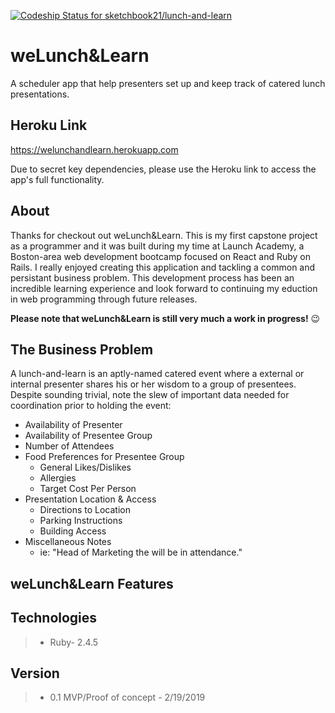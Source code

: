 [![Codeship Status for sketchbook21/lunch-and-learn](https://app.codeship.com/projects/e11e4210-0951-0137-fc98-06b77dea8d40/status?branch=master)](https://app.codeship.com/projects/326128)

# weLunch&Learn
A scheduler app that help presenters set up and keep track of catered lunch presentations.

## Heroku Link
https://welunchandlearn.herokuapp.com

Due to secret key dependencies, please use the Heroku link to access the app's full functionality.


## About
Thanks for checkout out weLunch&Learn. This is my first capstone project as a programmer and it was built during my time at Launch Academy, a Boston-area web development bootcamp focused on React and Ruby on Rails. I really enjoyed creating this application and tackling a common and persistant business problem. This development process has been an incredible learning experience and look forward to continuing my eduction in web programming through future releases. 

**Please note that weLunch&Learn is still very much a work in progress!** :wink:

## The Business Problem
A lunch-and-learn is an aptly-named catered event where a external or internal presenter shares his or her wisdom to a group of presentees. Despite sounding trivial, note the slew of important data needed for coordination prior to holding the event:
- Availability of Presenter
- Availability of Presentee Group
- Number of Attendees
- Food Preferences for Presentee Group
  - General Likes/Dislikes
  - Allergies
  - Target Cost Per Person
- Presentation Location & Access
  - Directions to Location
  - Parking Instructions
  - Building Access
- Miscellaneous Notes
  - ie: "Head of Marketing the will be in attendance."

## weLunch&Learn Features


## Technologies

> - Ruby- 2.4.5


## Version
> - 0.1 MVP/Proof of concept - 2/19/2019
